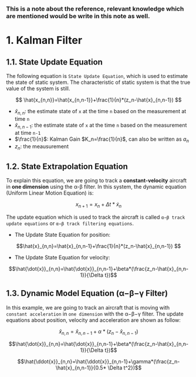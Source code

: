 ### This is a note about the reference, relevant knowledge which are mentioned would be write in this note as well. 

# 1. Kalman Filter
## 1.1. State Update Equation
The following equation is `State Update Equation`, which is used to estimate the state of static system. The characteristic of static system is that the true value of the system is still.

$$
\hat{x_{n,n}}=\hat{x_{n,n-1}}+\frac{1}{n}*(z_n-\hat{x}_{n,n-1})
$$

+ $\hat{x}_{n,n}$: the estimate state of `x` at the time `n` based on the measurement at time `n`
+ $\hat{x}_{n,n-1}$: the estimate state of `x` at the time `n` based on the measurement at time `n-1`
+ $\frac{1}{n}$: Kalman Gain $K_n=\frac{1}{n}$, can also be written as $a_n$
+ $z_n$: the meausurement

## 1.2. State Extrapolation Equation
To explain this equation, we are going to track a **constant-velocity** aircraft in **one dimension** using the α-β filter. In this system, the dynamic equation (Uniform Linear Motion Equation) is:

$$
x_{n+1}=x_{n}+\Delta t*\dot{x}_n
$$ 

The update equation which is used to track the aircraft is called `α−β track update equations` or `α−β track filtering equations`.

+ The Update State Equation for position:

$$\hat{x}_{n,n}=\hat{x}_{n,n-1}+\frac{1}{n}*(z_n-\hat{x}_{n,n-1})  $$
  
+ The Update State Equation for velocity:
  
$$\hat{\dot{x}}_{n,n}=\hat{\dot{x}}_{n,n-1}+\beta*(\frac{z_n-\hat{x}_{n,n-1}}{\Delta t})$$

## 1.3. Dynamic Model Equation (α−β−γ Filter)
In this example, we are going to track an aircraft that is moving with `constant acceleration` in `one dimension` with the α−β−γ filter. The update equations about position, velocity and acceleration are shown as follow: 

$$\hat{x}_{n,n}=\hat{x}_{n,n-1}+\alpha*(z_n-\hat{x}_{n,n-1})$$

$$\hat{\dot{x}}_{n,n}=\hat{\dot{x}}_{n,n-1}+\beta*(\frac{z_n-\hat{x}_{n,n-1}}{\Delta t})$$

$$\hat{\ddot{x}}_{n,n}=\hat{\ddot{x}}_{n,n-1}+\gamma*(\frac{z_n-\hat{x}_{n,n-1}}{0.5* \Delta t^2})$$
